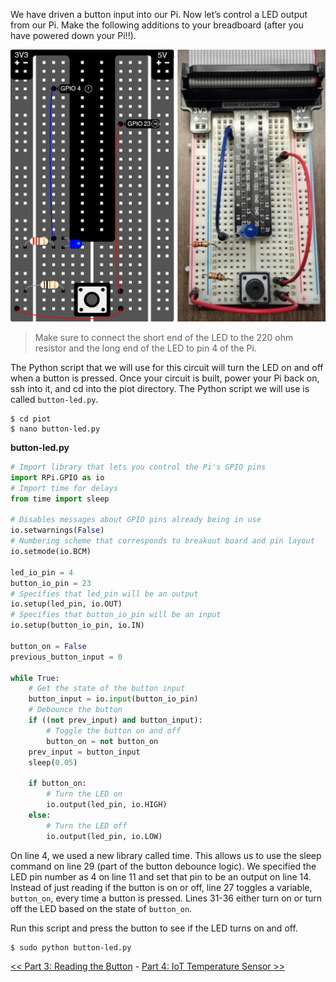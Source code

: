 We have driven a button input into our Pi. Now let’s control a LED output from our Pi. Make the following additions to your breadboard (after you have powered down your Pi!!).

![Breadboard](img/breadboard-5.png)

> Make sure to connect the short end of the LED to the 220 ohm resistor and the long end of the LED to pin 4 of the Pi.

The Python script that we will use for this circuit will turn the LED on and off when a button is pressed. Once your circuit is built, power your Pi back on, ssh into it, and cd into the piot directory. The Python script we will use is called `button-led.py`.

```
$ cd piot
$ nano button-led.py
```

**button-led.py**

```python
# Import library that lets you control the Pi's GPIO pins
import RPi.GPIO as io 
# Import time for delays 
from time import sleep

# Disables messages about GPIO pins already being in use
io.setwarnings(False)
# Numbering scheme that corresponds to breakout board and pin layout
io.setmode(io.BCM)

led_io_pin = 4
button_io_pin = 23
# Specifies that led_pin will be an output
io.setup(led_pin, io.OUT)
# Specifies that button_io_pin will be an input
io.setup(button_io_pin, io.IN)

button_on = False
previous_button_input = 0

while True:
    # Get the state of the button input
    button_input = io.input(button_io_pin)
    # Debounce the button
    if ((not prev_input) and button_input):
        # Toggle the button on and off
        button_on = not button_on
    prev_input = button_input
    sleep(0.05)
    
    if button_on:
        # Turn the LED on
        io.output(led_pin, io.HIGH)
    else:
        # Turn the LED off
        io.output(led_pin, io.LOW)
```

On line 4, we used a new library called time. This allows us to use the sleep command on line 29 (part of the button debounce logic). We specified the LED pin number as 4 on line 11 and set that pin to be an output on line 14. Instead of just reading if the button is on or off, line 27 toggles a variable, `button_on`, every time a button is pressed. Lines 31-36 either turn on or turn off the LED based on the state of `button_on`.

Run this script and press the button to see if the LED turns on and off.

```
$ sudo python button-led.py
```

[<< Part 3: Reading the Button](Part-3.-Reading-the-Button) - [Part 4: IoT Temperature Sensor >>](Part-4.-IoT-Temperature-Sensor)